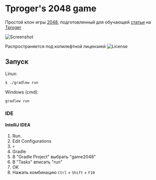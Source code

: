 # Tproger's 2048 game
Простой клон игры [2048](https://gabrielecirulli.github.io/2048/), подготовленный для обучающей [статьи](https://tproger.ru/articles/15-mins-for-2048/) на [Tproger](https://tproger.ru)

![Screenshot](https://tproger.azureedge.net/wp-content/uploads/2016/07/2048.png)

Распространяется под копилефтной лицензией ![License](https://www.gnu.org/graphics/gplv3-88x31.png)

## Запуск

Linux:
```bash
$ ./gradlew run
```

Windows (cmd):
```
gradlew run
```

### IDE

#### IntelliJ IDEA

1. Run.
2. Edit Configurations 
3. `+`
4. Gradle 
5. В "Gradle Project" выбрать "game2048"
6. В "Tasks" вписать "run"
7. OK
8. Нажать комбинацию `Ctrl` + `Shift` + `F10` 